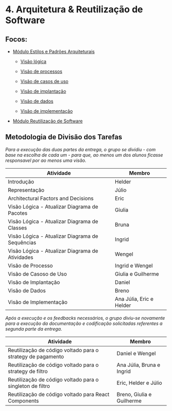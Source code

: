 # 4. Arquitetura & Reutilização de Software

## Focos:

- [Módulo Estilos e Padrões Arquiteturais](/ArquiteturaReutilizacao/4.1.PadroesArquiteturais.md)
    * [Visão lógica](/ArquiteturaReutilizacao/4.1.1.Logica.md)
    
    * [Visão de processos](/ArquiteturaReutilizacao/4.1.2.Processo.md)

    * [Visão de casos de uso](/ArquiteturaReutilizacao/4.1.3.CasosDeUso.md)

    * [Visão de implantação](/ArquiteturaReutilizacao/4.1.4.Implantacao.md)

    * [Visão de dados](/ArquiteturaReutilizacao/4.1.5.Dados.md)

    * [Visão de implementação](/ArquiteturaReutilizacao/4.1.6.Implementacao.md)

- [Módulo Reutilização de Software](/ArquiteturaReutilizacao/4.2.ReutilizacaoDeSoftware.md)

## Metodologia de Divisão dos Tarefas

*Para a execução das duas partes da entrega, o grupo se dividiu - com base na escolha de cada um - para que, ao menos um dos alunos ficasse responsavel por ao menos uma visão.* 

| Atividade | Membro |
| -- | -- |
| Introdução | Helder |
| Representação | Júlio |
| Architectural Factors and Decisions | Eric |
| Visão Lógica - Atualizar Diagrama de Pacotes | Giulia |
| Visão Lógica - Atualizar Diagrama de Classes | Bruna |
| Visão Lógica - Atualizar Diagrama de Sequências | Ingrid |
| Visão Lógica - Atualizar Diagrama de Atividades | Wengel |
| Visão de Processo | Ingrid e Wengel |
| Visão de Casoso de Uso | Giulia e Guilherme |
| Visão de Implantação | Daniel |
| Visão de Dados | Breno |
| Visão de Implementação | Ana Júlia, Eric e Helder |

*Após a execução e os feedbacks necessários, o grupo diviu-se novamente para a execução da documentação e codificação solicitadas referentes a segunda parte da entrega.*

| Atividade | Membro |
| -- | -- |
| Reutilização de código voltado para o strategy de pagamento | Daniel e Wengel |
| Reutilização de código voltado para o strategy de filtro | Ana Júlia, Bruna e Ingrid |
| Reutilização de código voltado para o singleton de filtro | Eric, Helder e Júlio |
| Reutilização de código voltado para React Components | Breno, Giulia e Guilherme |